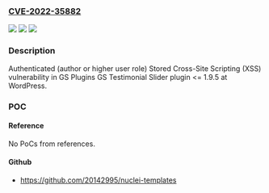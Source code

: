### [CVE-2022-35882](https://cve.mitre.org/cgi-bin/cvename.cgi?name=CVE-2022-35882)
![](https://img.shields.io/static/v1?label=Product&message=GS%20Testimonial%20Slider%20(WordPress%20plugin)&color=blue)
![](https://img.shields.io/static/v1?label=Version&message=%3C%3D%201.9.5%3C%3D%201.9.5%20&color=brighgreen)
![](https://img.shields.io/static/v1?label=Vulnerability&message=CWE-79%20Cross-site%20Scripting%20(XSS)&color=brighgreen)

### Description

Authenticated (author or higher user role) Stored Cross-Site Scripting (XSS) vulnerability in GS Plugins GS Testimonial Slider plugin <= 1.9.5 at WordPress.

### POC

#### Reference
No PoCs from references.

#### Github
- https://github.com/20142995/nuclei-templates


